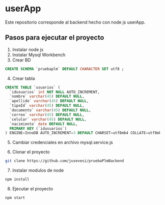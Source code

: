 # userApp

Este repositorio corresponde al backend hecho con node js userApp.

## Pasos para ejecutar el proyecto

1. Instalar node js
2. Instalar Mysql Workbench 
3. Crear BD
```sql
CREATE SCHEMA `pruebaplm` DEFAULT CHARACTER SET utf8 ;
```
4. Crear tabla
```sql
CREATE TABLE `usuarios` (
  `idusuarios` int NOT NULL AUTO_INCREMENT,
  `nombre` varchar(45) DEFAULT NULL,
  `apellido` varchar(45) DEFAULT NULL,
  `tipoId` varchar(45) DEFAULT NULL,
  `documento` varchar(45) DEFAULT NULL,
  `correo` varchar(45) DEFAULT NULL,
  `celular` varchar(45) DEFAULT NULL,
  `nacimiento` date DEFAULT NULL,
  PRIMARY KEY (`idusuarios`)
) ENGINE=InnoDB AUTO_INCREMENT=3 DEFAULT CHARSET=utf8mb4 COLLATE=utf8mb4_0900_ai_ci;
```
5. Cambiar credenciales en archivo mysql.service.js
   
6. Clonar el proyecto
```sh
git clone https://github.com/jusevesi/pruebaPlmBackend
```
7. Instalar modulos de node
```sh
npm install
```   
8. Ejecutar el proyecto
```sh
npm start
```
